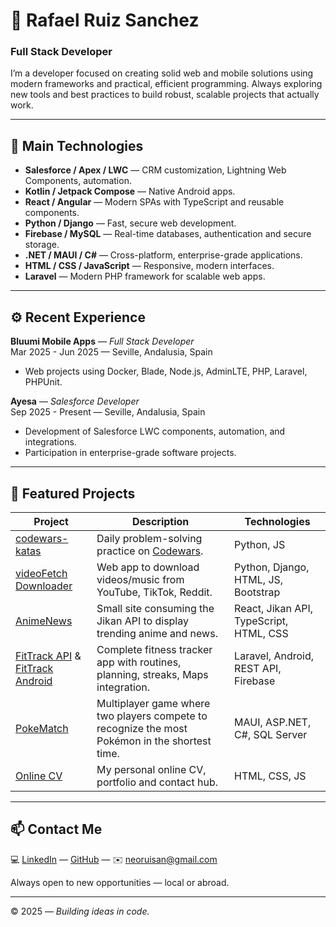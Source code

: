 # 👾 Rafael Ruiz Sanchez

### Full Stack Developer

I’m a developer focused on creating solid web and mobile solutions using modern frameworks and practical, efficient programming. Always exploring new tools and best practices to build robust, scalable projects that actually work.

---

## 🧩 Main Technologies

- **Salesforce / Apex / LWC** — CRM customization, Lightning Web Components, automation.
- **Kotlin / Jetpack Compose** — Native Android apps.
- **React / Angular** — Modern SPAs with TypeScript and reusable components.
- **Python / Django** — Fast, secure web development.
- **Firebase / MySQL** — Real-time databases, authentication and secure storage.
- **.NET / MAUI / C#** — Cross-platform, enterprise-grade applications.
- **HTML / CSS / JavaScript** — Responsive, modern interfaces.
- **Laravel** — Modern PHP framework for scalable web apps.

---

## ⚙️ Recent Experience

**Bluumi Mobile Apps** — *Full Stack Developer*  
Mar 2025 - Jun 2025 — Seville, Andalusia, Spain  
- Web projects using Docker, Blade, Node.js, AdminLTE, PHP, Laravel, PHPUnit.

**Ayesa** — *Salesforce Developer*  
Sep 2025 - Present — Seville, Andalusia, Spain  
- Development of Salesforce LWC components, automation, and integrations.  
- Participation in enterprise-grade software projects.

---

## 🚀 Featured Projects

| Project | Description | Technologies |
|----------------|---------------------------------|-----------------------------|
| [codewars-katas](https://github.com/nruiz209487/codewars-katas) | Daily problem-solving practice on [Codewars](https://www.codewars.com/users/nruiz209487). | Python, JS |
| [videoFetch Downloader](https://github.com/nruiz209487/videoFetch-yt-downloader-django) | Web app to download videos/music from YouTube, TikTok, Reddit. | Python, Django, HTML, JS, Bootstrap |
| [AnimeNews](https://github.com/nruiz209487/AnimeNewsPageReactAndJikanApi) | Small site consuming the Jikan API to display trending anime and news. | React, Jikan API, TypeScript, HTML, CSS |
| [FitTrack API](https://github.com/nruiz209487/FitrackApi) & [FitTrack Android](https://github.com/nruiz209487/FitTrackAndroid) | Complete fitness tracker app with routines, planning, streaks, Maps integration. | Laravel, Android, REST API, Firebase |
| [PokeMatch](https://github.com/nruiz209487/ProyectosPokemon) | Multiplayer game where two players compete to recognize the most Pokémon in the shortest time. | MAUI, ASP.NET, C#, SQL Server |
| [Online CV](https://nruiz209487.github.io/MiCurriculum/) | My personal online CV, portfolio and contact hub. | HTML, CSS, JS |

---

## 📫 Contact Me

💻 [LinkedIn](https://www.linkedin.com/in/neos-rafael-ru%C3%ADz-s%C3%A1nchez-542453314/) — [GitHub](https://github.com/nruiz209487) — ✉️ neoruisan@gmail.com

Always open to new opportunities — local or abroad.

---

© 2025 — *Building ideas in code.*
